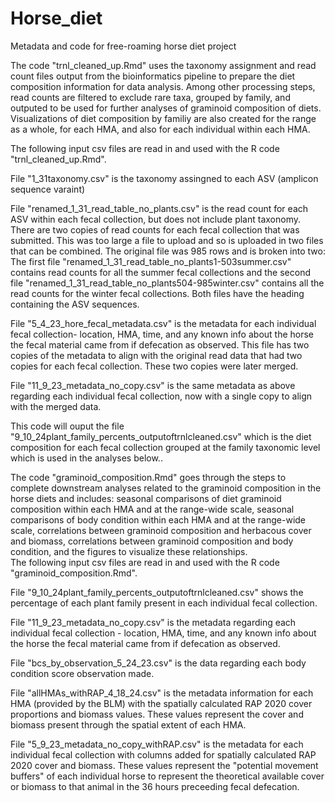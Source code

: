 # Horse_diet
Metadata and code for free-roaming horse diet project

The code "trnl_cleaned_up.Rmd" uses the taxonomy assignment and read count files output from the bioinformatics pipeline to prepare the diet composition information for data analysis. Among other processing steps, read counts are filtered to exclude rare taxa, grouped by family, and outputed to be used for further analyses of graminoid composition of diets. Visualizations of diet composition by familiy are also created for the range as a whole, for each HMA, and also for each individual within each HMA. 

The following input csv files are read in and used with the R code "trnl_cleaned_up.Rmd".

File "1_31taxonomy.csv" is the taxonomy assingned to each ASV (amplicon sequence varaint)

File "renamed_1_31_read_table_no_plants.csv" is the read count for each ASV within each fecal collection, but does not include plant taxonomy. There are two copies of read counts for each fecal collection that was submitted. This was too large a file to upload and so is uploaded in two files that can be combined. The original file was 985 rows and is broken into two: The first file "renamed_1_31_read_table_no_plants1-503summer.csv" contains read counts for all the summer fecal collections and the second file "renamed_1_31_read_table_no_plants504-985winter.csv" contains all the read counts for the winter fecal collections. Both files have the heading containing the ASV sequences.  

File "5_4_23_hore_fecal_metadata.csv" is the metadata for each individual fecal collection- location, HMA, time, and any known info about the horse the fecal material came from if defecation as observed.  This file has two copies of the metadata to align with the original read data that had two copies for each fecal collection. These two copies were later merged.  

File "11_9_23_metadata_no_copy.csv" is the same metadata as above regarding each individual fecal collection, now with a single copy to align with the merged data. 

This code will ouput the file "9_10_24plant_family_percents_outputoftrnlcleaned.csv" which is the diet composition for each fecal collection grouped at the family taxonomic level which is used in the analyses below..

The code "graminoid_composition.Rmd" goes through the steps to complete downstream analyses related to the graminoid composition in the horse diets and includes: seasonal comparisons of diet graminoid composition within each HMA and at the range-wide scale, seasonal comparisons of body condition within each HMA and at the range-wide scale, correlations between graminoid composition and herbacous cover and biomass, correlations between graminoid composition and body condition, and the figures to visualize these relationships.   
The following input csv files are read in and used with the R code "graminoid_composition.Rmd". 

File "9_10_24plant_family_percents_outputoftrnlcleaned.csv" shows the percentage of each plant family present in each individual fecal collection. 

File "11_9_23_metadata_no_copy.csv" is the metadata regarding each individual fecal collection - location, HMA, time, and any known info about the horse the fecal material came from if defecation as observed. 

File "bcs_by_observation_5_24_23.csv" is the data regarding each body condition score observation made. 

File "allHMAs_withRAP_4_18_24.csv" is the metadata information for each HMA (provided by the BLM) with the spatially calculated RAP 2020 cover proportions and biomass values. These values represent the cover and biomass present through the spatial extent of each HMA.  

File "5_9_23_metadata_no_copy_withRAP.csv" is the metadata for each individual fecal collection with columns added for spatially calculated RAP 2020 cover and biomass. These values represent the "potential movement buffers" of each individual horse to represent the theoretical available cover or biomass to that animal in the 36 hours preceeding fecal defecation.  

  
